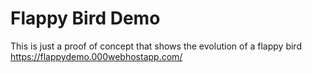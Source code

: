 # Flappy Bird Demo
This is just a proof of concept that shows the evolution of a flappy bird
https://flappydemo.000webhostapp.com/
